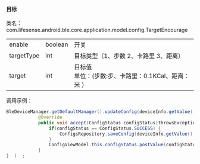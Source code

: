 <a name="np9lL"></a>
#### 目标
类名：com.lifesense.android.ble.core.application.model.config.TargetEncourage

|  |  |  |
| --- | --- | --- |
| enable | boolean | 开关 |
| targetType | int | 目标类型（1、步数 2、卡路里 3、距离） |
| target | int | 目标值 <br />单位：(步数:步、卡路里：0.1KCal、距离：米 ） |

调用示例：
```java
BleDeviceManager.getDefaultManager().updateConfig(deviceInfo.getValue().getMac(), dialPlate, new Consumer<ConfigStatus>() {
            @Override
            public void accept(ConfigStatus configStatus)throwsException{   
                if(configStatus == ConfigStatus.SUCCESS) {
                    ConfigsRepository.saveConfig(deviceInfo.getValue().getMac(),config);
                }
                ConfigViewModel.this.configStatus.postValue(configStatus);
            }
}  )  ;
```



